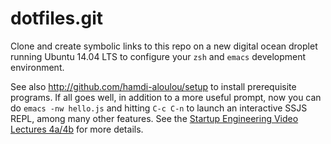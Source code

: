 dotfiles.git
============
Clone and create symbolic links to this repo on a new digital ocean droplet running Ubuntu 14.04 LTS to configure your `zsh` and `emacs` development environment.

See also http://github.com/hamdi-aloulou/setup to install prerequisite programs. If all goes well, in addition to a more useful prompt, now you can do `emacs -nw hello.js` and hitting `C-c C-n` to launch an interactive SSJS REPL, among many other features. See the [Startup Engineering Video Lectures 4a/4b](https://class.coursera.org/startup-001/lecture/index) for more details.
